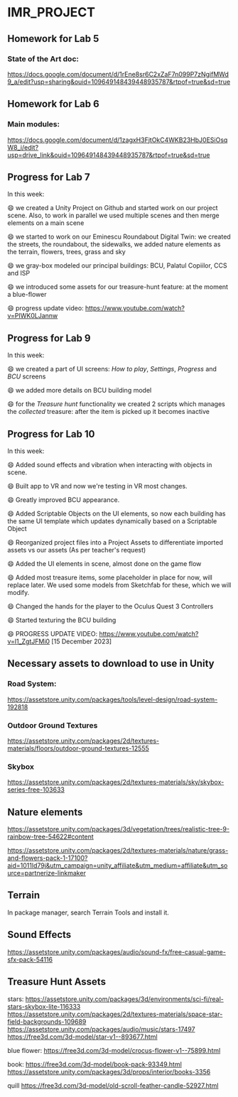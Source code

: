 # IMR_PROJECT

## Homework for Lab 5

### State of the Art doc:

https://docs.google.com/document/d/1rEne8sr6C2xZaF7n099P7zNgifMWd9_a/edit?usp=sharing&ouid=109649148439448935787&rtpof=true&sd=true 


## Homework for Lab 6

### Main modules:

https://docs.google.com/document/d/1zagxH3FjtOkC4WKB23HbJ0ESiOsqW8_i/edit?usp=drive_link&ouid=109649148439448935787&rtpof=true&sd=true  


## Progress for Lab 7

In this week:

:smile: we created a Unity Project on Github and started work on our project scene. Also, to work in parallel we used multiple scenes and then merge elements on a main scene

:smile: we started to work on our Eminescu Roundabout Digital Twin: we created the streets, the roundabout, the sidewalks, we added nature elements as the terrain, flowers, trees, grass and sky

:smile: we gray-box modeled our principal buildings: BCU, Palatul Copiilor, CCS and ISP

:smile: we introduced some assets for our treasure-hunt feature: at the moment a blue-flower 

:smile: progress update video: https://www.youtube.com/watch?v=PIWK0LJannw


## Progress for Lab 9

In this week:

:smile: we created a part of UI screens: *How to play*, *Settings*, *Progress* and *BCU* screens

:smile: we added more details on BCU building model

:smile: for the *Treasure hunt* functionality we created 2 scripts which manages the *collected* treasure: after the item is picked up it becomes inactive


## Progress for Lab 10

In this week:

:smile: Added sound effects and vibration when interacting with objects in scene.

:smile: Built app to VR and now we're testing in VR most changes.

:smile: Greatly improved BCU appearance.

:smile: Added Scriptable Objects on the UI elements, so now each building has the same UI template which updates dynamically based on a Scriptable Object

:smile: Reorganized project files into a Project Assets to differentiate imported assets vs our assets (As per teacher's request)

:smile: Added the UI elements in scene, almost done on the game flow

:smile: Added most treasure items, some placeholder in place for now, will replace later. We used some models from Sketchfab for these, which we will modify.

:smile: Changed the hands for the player to the Oculus Quest 3 Controllers

:smile: Started texturing the BCU building

:smile: PROGRESS UPDATE VIDEO: https://www.youtube.com/watch?v=l1_ZgtJFMi0 \[15 December 2023]

## Necessary assets to download to use in Unity

### Road System:

https://assetstore.unity.com/packages/tools/level-design/road-system-192818

### Outdoor Ground Textures

https://assetstore.unity.com/packages/2d/textures-materials/floors/outdoor-ground-textures-12555

### Skybox

https://assetstore.unity.com/packages/2d/textures-materials/sky/skybox-series-free-103633

## Nature elements

https://assetstore.unity.com/packages/3d/vegetation/trees/realistic-tree-9-rainbow-tree-54622#content

https://assetstore.unity.com/packages/2d/textures-materials/nature/grass-and-flowers-pack-1-17100?aid=1011ld79j&utm_campaign=unity_affiliate&utm_medium=affiliate&utm_source=partnerize-linkmaker

## Terrain

In package manager, search Terrain Tools and install it.

## Sound Effects

https://assetstore.unity.com/packages/audio/sound-fx/free-casual-game-sfx-pack-54116

## Treasure Hunt Assets

stars:
https://assetstore.unity.com/packages/3d/environments/sci-fi/real-stars-skybox-lite-116333
https://assetstore.unity.com/packages/2d/textures-materials/space-star-field-backgrounds-109689
https://assetstore.unity.com/packages/audio/music/stars-17497
https://free3d.com/3d-model/star-v1--893677.html

blue flower:
https://free3d.com/3d-model/crocus-flower-v1--75899.html

book:
https://free3d.com/3d-model/book-pack-93349.html
https://assetstore.unity.com/packages/3d/props/interior/books-3356

quill
https://free3d.com/3d-model/old-scroll-feather-candle-52927.html




